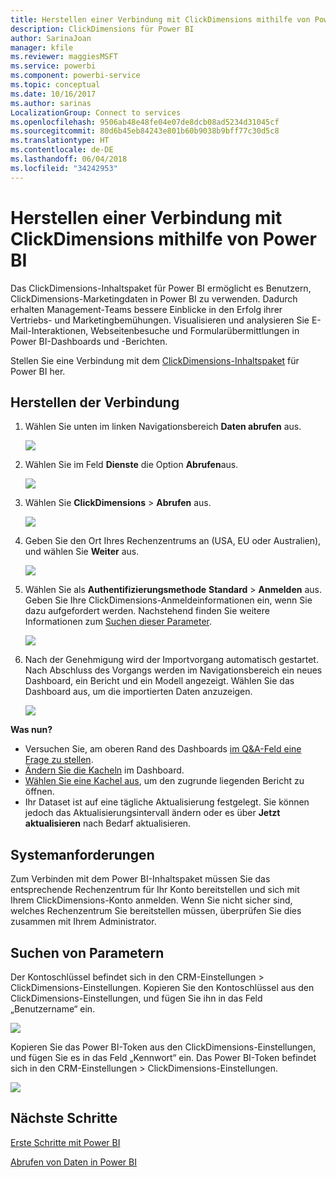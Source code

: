 ```yaml
---
title: Herstellen einer Verbindung mit ClickDimensions mithilfe von Power BI
description: ClickDimensions für Power BI
author: SarinaJoan
manager: kfile
ms.reviewer: maggiesMSFT
ms.service: powerbi
ms.component: powerbi-service
ms.topic: conceptual
ms.date: 10/16/2017
ms.author: sarinas
LocalizationGroup: Connect to services
ms.openlocfilehash: 9506ab48e48fe04e07de8dcb08ad5234d31045cf
ms.sourcegitcommit: 80d6b45eb84243e801b60b9038b9bff77c30d5c8
ms.translationtype: HT
ms.contentlocale: de-DE
ms.lasthandoff: 06/04/2018
ms.locfileid: "34242953"
---
```

# <a name="connect-to-clickdimensions-with-power-bi"></a>Herstellen einer Verbindung mit ClickDimensions mithilfe von Power BI
Das ClickDimensions-Inhaltspaket für Power BI ermöglicht es Benutzern, ClickDimensions-Marketingdaten in Power BI zu verwenden. Dadurch erhalten Management-Teams bessere Einblicke in den Erfolg ihrer Vertriebs- und Marketingbemühungen. Visualisieren und analysieren Sie E-Mail-Interaktionen, Webseitenbesuche und Formularübermittlungen in Power BI-Dashboards und -Berichten.

Stellen Sie eine Verbindung mit dem [ClickDimensions-Inhaltspaket](https://app.powerbi.com/getdata/services/click-dimensions) für Power BI her.

## <a name="how-to-connect"></a>Herstellen der Verbindung
1. Wählen Sie unten im linken Navigationsbereich **Daten abrufen** aus.
   
   ![](media/service-connect-to-clickdimensions/getdata.png)
2. Wählen Sie im Feld **Dienste** die Option **Abrufen**aus.
   
   ![](media/service-connect-to-clickdimensions/services.png)
3. Wählen Sie **ClickDimensions** \> **Abrufen** aus.
   
   ![](media/service-connect-to-clickdimensions/clickdimensions.png)
4. Geben Sie den Ort Ihres Rechenzentrums an (USA, EU oder Australien), und wählen Sie **Weiter** aus.
   
   ![](media/service-connect-to-clickdimensions/params.png)
5. Wählen Sie als **Authentifizierungsmethode** **Standard** \> **Anmelden** aus. Geben Sie Ihre ClickDimensions-Anmeldeinformationen ein, wenn Sie dazu aufgefordert werden. Nachstehend finden Sie weitere Informationen zum [Suchen dieser Parameter](#FindingParams).
   
    ![](media/service-connect-to-clickdimensions/creds.png)
6. Nach der Genehmigung wird der Importvorgang automatisch gestartet. Nach Abschluss des Vorgangs werden im Navigationsbereich ein neues Dashboard, ein Bericht und ein Modell angezeigt. Wählen Sie das Dashboard aus, um die importierten Daten anzuzeigen.
   
     ![](media/service-connect-to-clickdimensions/dashboard.png)

**Was nun?**

* Versuchen Sie, am oberen Rand des Dashboards [im Q&A-Feld eine Frage zu stellen](power-bi-q-and-a.md).
* [Ändern Sie die Kacheln](service-dashboard-edit-tile.md) im Dashboard.
* [Wählen Sie eine Kachel aus](service-dashboard-tiles.md), um den zugrunde liegenden Bericht zu öffnen.
* Ihr Dataset ist auf eine tägliche Aktualisierung festgelegt. Sie können jedoch das Aktualisierungsintervall ändern oder es über **Jetzt aktualisieren** nach Bedarf aktualisieren.

## <a name="system-requirements"></a>Systemanforderungen
Zum Verbinden mit dem Power BI-Inhaltspaket müssen Sie das entsprechende Rechenzentrum für Ihr Konto bereitstellen und sich mit Ihrem ClickDimensions-Konto anmelden. Wenn Sie nicht sicher sind, welches Rechenzentrum Sie bereitstellen müssen, überprüfen Sie dies zusammen mit Ihrem Administrator.

<a name="FindingParams"></a>

## <a name="finding-parameters"></a>Suchen von Parametern
Der Kontoschlüssel befindet sich in den CRM-Einstellungen \> ClickDimensions-Einstellungen. Kopieren Sie den Kontoschlüssel aus den ClickDimensions-Einstellungen, und fügen Sie ihn in das Feld „Benutzername“ ein.  

![](media/service-connect-to-clickdimensions/crm.png)  

Kopieren Sie das Power BI-Token aus den ClickDimensions-Einstellungen, und fügen Sie es in das Feld „Kennwort“ ein. Das Power BI-Token befindet sich in den CRM-Einstellungen \> ClickDimensions-Einstellungen.  

![](media/service-connect-to-clickdimensions/crm2.png)  

## <a name="next-steps"></a>Nächste Schritte
[Erste Schritte mit Power BI](service-get-started.md)

[Abrufen von Daten in Power BI](service-get-data.md)

